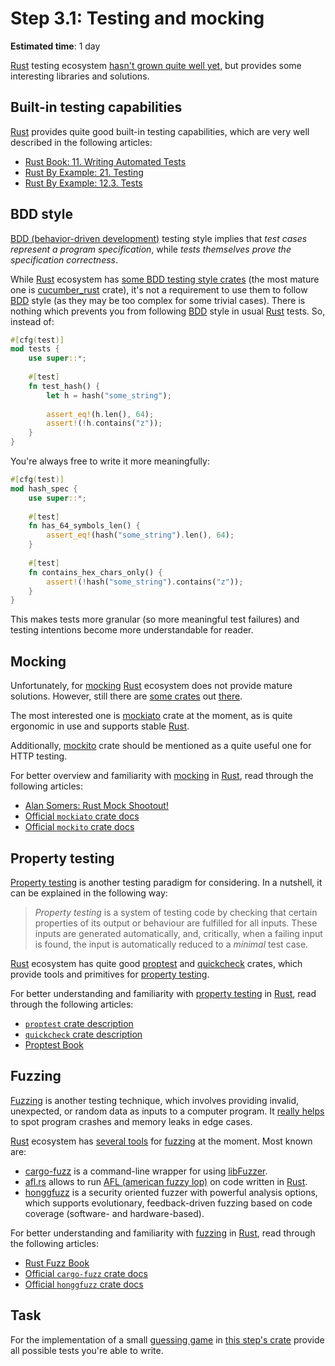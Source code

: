Step 3.1: Testing and mocking
=============================

__Estimated time__: 1 day

[Rust] testing ecosystem [hasn't grown quite well yet][1], but provides some interesting libraries and solutions.




## Built-in testing capabilities

[Rust] provides quite good built-in testing capabilities, which are very well described in the following articles:
- [Rust Book: 11. Writing Automated Tests][2]
- [Rust By Example: 21. Testing][3]
- [Rust By Example: 12.3. Tests][4]




## BDD style

[BDD (behavior-driven development)][BDD] testing style implies that _test cases represent a program specification_, while _tests themselves prove the specification correctness_.

While [Rust] ecosystem has [some BDD testing style crates][11] (the most mature one is [cucumber_rust] crate), it's not a requirement to use them to follow [BDD] style (as they may be too complex for some trivial cases). There is nothing which prevents you from following [BDD] style in usual [Rust] tests. So, instead of:
```rust
#[cfg(test)]
mod tests {
    use super::*;
    
    #[test]
    fn test_hash() {
        let h = hash("some_string");
        
        assert_eq!(h.len(), 64);
        assert!(!h.contains("z"));
    }
}
```
You're always free to write it more meaningfully:
```rust
#[cfg(test)]
mod hash_spec {
    use super::*;
    
    #[test]
    fn has_64_symbols_len() {
        assert_eq!(hash("some_string").len(), 64);
    }
    
    #[test]
    fn contains_hex_chars_only() {
        assert!(!hash("some_string").contains("z"));
    }
}
```
This makes tests more granular (so more meaningful test failures) and testing intentions become more understandable for reader.




## Mocking

Unfortunately, for [mocking][41] [Rust] ecosystem does not provide mature solutions. However, still there are [some crates][43] out [there][42].

The most interested one is [mockiato] crate at the moment, as is quite ergonomic in use and supports stable [Rust].

Additionally, [mockito] crate should be mentioned as a quite useful one for HTTP testing.

For better overview and familiarity with [mocking][41] in [Rust], read through the following articles:
- [Alan Somers: Rust Mock Shootout!][43]
- [Official `mockiato` crate docs][mockiato]
- [Official `mockito` crate docs][mockito]




## Property testing

[Property testing][21] is another testing paradigm for considering. In a nutshell, it can be explained in the following way:

> _Property testing_ is a system of testing code by checking that certain properties of its output or behaviour are fulfilled for all inputs. These inputs are generated automatically, and, critically, when a failing input is found, the input is automatically reduced to a _minimal_ test case.

[Rust] ecosystem has quite good [proptest] and [quickcheck] crates, which provide tools and primitives for [property testing][21].

For better understanding and familiarity with [property testing][21] in [Rust], read through the following articles:
- [`proptest` crate description][proptest]
- [`quickcheck` crate description][quickcheck]
- [Proptest Book][22]




## Fuzzing

[Fuzzing][31] is another testing technique, which involves providing invalid, unexpected, or random data as inputs to a computer program. It [really helps][32] to spot program crashes and memory leaks in edge cases.

[Rust] ecosystem has [several tools][33] for [fuzzing][31] at the moment. Most known are:
- [cargo-fuzz] is a command-line wrapper for using [libFuzzer].
- [afl.rs] allows to run [AFL (american fuzzy lop)][AFL] on code written in [Rust].
- [honggfuzz] is a security oriented fuzzer with powerful analysis options, which supports evolutionary, feedback-driven fuzzing based on code coverage (software- and hardware-based).

For better understanding and familiarity with [fuzzing][31] in [Rust], read through the following articles:
- [Rust Fuzz Book][34]
- [Official `cargo-fuzz` crate docs][cargo-fuzz]
- [Official `honggfuzz` crate docs][honggfuzz]




## Task

For the implementation of a small [guessing game][51] in [this step's crate](src/main.rs) provide all possible tests you're able to write.





[AFL]: http://lcamtuf.coredump.cx/afl
[afl.rs]: https://github.com/rust-fuzz/afl.rs
[BDD]: https://en.wikipedia.org/wiki/Behavior-driven_development
[cargo-fuzz]: https://docs.rs/cargo-fuzz
[cucumber_rust]: https://github.com/bbqsrc/cucumber-rust
[honggfuzz]: https://docs.rs/honggfuzz
[libFuzzer]: https://llvm.org/docs/LibFuzzer.html
[mockiato]: https://docs.rs/mockiato
[mockito]: https://docs.rs/mockito
[proptest]: https://crates.io/crates/proptest
[quickcheck]: https://crates.io/crates/quickcheck
[Rust]: https://www.rust-lang.org

[1]: https://github.com/rust-unofficial/awesome-rust#testing
[2]: https://doc.rust-lang.org/book/ch11-00-testing.html
[3]: https://doc.rust-lang.org/rust-by-example/testing.html
[4]: https://doc.rust-lang.org/rust-by-example/cargo/test.html
[11]: https://crates.io/search?q=bdd
[21]: https://en.wikipedia.org/wiki/Property_testing
[22]: https://altsysrq.github.io/proptest-book/intro.html
[31]: https://en.wikipedia.org/wiki/Fuzzing
[32]: https://github.com/rust-fuzz/trophy-case
[33]: https://crates.io/search?q=fuzzing
[34]: https://rust-fuzz.github.io/book/cargo-fuzz.html
[41]: https://en.wikipedia.org/wiki/Mock_object
[42]: https://crates.io/search?q=mocking
[43]: https://asomers.github.io/mock_shootout
[51]: https://doc.rust-lang.org/book/ch02-00-guessing-game-tutorial.html

